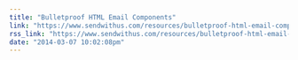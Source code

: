 ```yaml
---
title: "Bulletproof HTML Email Components"
link: "https://www.sendwithus.com/resources/bulletproof-html-email-components"
rss_link: "https://www.sendwithus.com/resources/bulletproof-html-email-components"
date: "2014-03-07 10:02:08pm"
---
```

